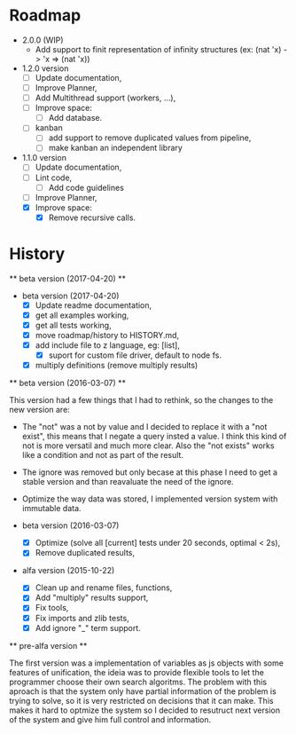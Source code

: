 # Roadmap

* 2.0.0 (WIP)
  * Add support to finit representation of infinity structures (ex: (nat 'x) -> 'x => (nat 'x))
* 1.2.0 version
  * [ ] Update documentation, 
  * [ ] Improve Planner,
  * [ ] Add Multithread support (workers, ...),
  * [ ] Improve space:
    * [ ] Add database.
  * [ ] kanban
    * [ ] add support to remove duplicated values from pipeline,
    * [ ] make kanban an independent library

* 1.1.0 version
  * [ ] Update documentation, 
  * [ ] Lint code,
    * [ ] Add code guidelines
  * [ ] Improve Planner,
  * [X] Improve space:
    * [X] Remove recursive calls.

# History

** beta version (2017-04-20) **

* beta version (2017-04-20)
  * [X] Update readme documentation,
  * [X] get all examples working,
  * [X] get all tests working,
  * [X] move roadmap/history to HISTORY.md,
  * [X] add include file to z language, eg: [list],
    * [X] suport for custom file driver, default to node fs.
  * [X] multiply definitions (remove multiply results)

** beta version (2016-03-07) **
  
  This version had a few things that I had to rethink, so the changes to the new version are:
  
  * The "not" was a not by value and I decided to replace it with a "not exist", this means that I negate a query
  insted a value. I think this kind of not is more versatil and much more clear. Also the "not exists" works 
  like a condition and not as part of the result. 
  
  * The ignore was removed but only becase at this phase I need to get a stable version and than reavaluate the 
  need of the ignore.
  
  * Optimize the way data was stored, I implemented version system with immutable data.

* beta version (2016-03-07)
  * [x] Optimize (solve all [current] tests under 20 seconds, optimal < 2s),
  * [x] Remove duplicated results,
* alfa version (2015-10-22)
  * [x] Clean up and rename files, functions,
  * [x] Add "multiply" results support,
  * [x] Fix tools,
  * [x] Fix imports and zlib tests,
  * [x] Add ignore "_" term support.

** pre-alfa version **
  
  The first version was a implementation of variables as js objects with some features of unification,
  the ideia was
  to provide flexible tools to let the programmer choose their own search algoritms.
  The problem with this aproach is that the system only have partial information of the 
  problem is trying to solve, so it is very restricted on decisions that it can make.
  This makes it hard to optmize the system so I decided to resutruct next version of the system and give him
  full control and information.


